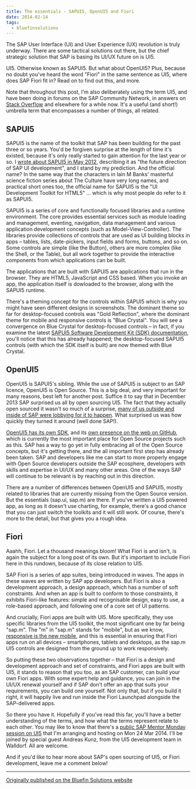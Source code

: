 ```yaml
---
title: The essentials - SAPUI5, OpenUI5 and Fiori
date: 2014-02-14
tags:
  - bluefinsolutions
---
```


The SAP User Interface (UI) and User Experience (UX) revolution is truly underway. There are some tactical solutions out there, but the chief strategic solution that SAP is basing its UI/UX future on is UI5.

UI5. Otherwise known as SAPUI5. But what about OpenUI5? Plus, because no doubt you've heard the word "Fiori" in the same sentence as UI5, where does SAP Fiori fit in? Read on to find out this, and more.

Note that throughout this post, I'm also deliberately using the term UI5, and have been doing in forums on the SAP Community Network, in answers on [Stack Overflow](https://stackoverflow.com/questions/tagged/sapui5+or+sapui5+or+sapui5?tab=Newest) and elsewhere for a while now. It's a useful (and short!) umbrella term that encompasses a number of things, all related.

## SAPUI5

SAPUI5 is the name of the toolkit that SAP has been building for the past three or so years. You'd be forgiven surprise at the length of time it's existed, because it's only really started to gain attention for the last year or so. I [wrote about SAPUI5 in May 2012](/blog/posts/2012/05/07/sapui5-the-future-direction-of-sap-ui-development/), describing it as "the future direction of SAP UI development", and I stand by my prediction. And the official name? In the same way that the characters in Iain M Banks' masterful science fiction series about The Culture have very long names, and practical short ones too, the official name for SAPUI5 is the "UI Development Toolkit for HTML5" ... which is why most people do refer to it as SAPUI5.

SAPUI5 is a series of core and functionally focused libraries and a runtime environment. The core provides essential services such as module loading and management, eventing, navigation, data management and various application development concepts (such as Model-View-Controller). The libraries provide collections of controls that are used as UI building blocks in apps – tables, lists, date-pickers, input fields and forms, buttons, and so on. Some controls are simple (like the Button), others are more complex (like the Shell, or the Table), but all work together to provide the interactive components from which applications can be built.

The applications that are built with SAPUI5 are applications that run in the browser. They are HTML5, JavaScript and CSS based. When you invoke an app, the application itself is dowloaded to the browser, along with the SAPUI5 runtime.

There's a theming concept for the controls within SAPUI5 which is why you might have seen different designs in screenshots. The dominant theme so far for desktop-focused controls was "Gold Reflection", where the dominant theme for mobile and responsive controls is "Blue Crystal". You will see a convergence on Blue Crystal for desktop-focused controls – in fact, if you examine the latest [SAPUI5 Software Development Kit (SDK) documentation](https://sapui5.hana.ondemand.com/), you'll notice that this has already happened; the desktop-focused SAPUI5 controls (with which the SDK itself is built) are now themed with Blue Crystal.

## OpenUI5

OpenUI5 is SAPUI5's sibling. While the use of SAPUI5 is subject to an SAP licence, OpenUI5 is Open Source. This is a big deal, and very important for many reasons, best left for another post. Suffice it to say that in December 2013 SAP surprised us all by open sourcing UI5. The fact that they actually open sourced it wasn't so much of a surprise, [many of us outside and inside of SAP were lobbying for it to happen](https://blogs.sap.com/2013/11/20/reasons-why-sap-should-open-source-sapui5/). What surprised us was how quickly they turned it around (well done SAP!).

[OpenUI5 has its own SDK](https://openui5.hana.ondemand.com), and its [own presence on the web on GitHub](https://sap.github.io/openui5), which is currently the most important place for Open Source projects such as this. SAP has a way to go yet in fully embracing all of the Open Source concepts, but it's getting there, and the all important first step has already been taken. SAP and developers like me can start to more properly engage with Open Source developers outside the SAP ecosphere, developers with skills and expertise in UI/UX and many other areas. One of the ways SAP will continue to be relevant is by reaching out in this direction.

There are a number of differences between OpenUI5 and SAPUI5, mostly related to libraries that are currently missing from the Open Source version. But the essentials (sap.ui, sap.m) are there. If you've written a UI5 powered app, as long as it doesn't use charting, for example, there's a good chance that you can just switch the toolkits and it will still work. Of course, there's more to the detail, but that gives you a rough idea.

## Fiori

Aaahh, Fiori. Let a thousand meanings bloom! What Fiori is and isn't, is again the subject for a long post of its own. But it's important to include Fiori here in this rundown, because of its close relation to UI5.

SAP Fiori is a series of app suites, being introduced in waves. The apps in these waves are written by SAP app developers. But Fiori is also a development approach, a design approach, which has a number of soft constraints. And when an app is built to conform to those constraints, it exhibits Fiori-like features: simple and recognisable design, easy to use, a role-based approach, and following one of a core set of UI patterns.

And crucially, Fiori apps are built with UI5. More specifically, they use specific libraries from the UI5 toolkit, the most significant one by far being "sap.m". The "m" in "sap.m" stands for "mobile", but as we know, [responsive is the new mobile](/blog/posts/2014/02/09/m-is-for-'responsive'/), and this is essential in ensuring that Fiori apps run on all devices – smartphones, tablets and desktops, as the sap.m UI5 controls are designed from the ground up to work responsively.

So putting these two observations together – that Fiori is a design and development approach and set of constraints, and Fiori apps are built with UI5, it stands to reason that you too, as an SAP customer, can build your own Fiori apps. With some expert help and guidance, you can join in the UI/UX renewal yourself and if SAP don't offer an app that suits your requirements, you can build one yourself. Not only that, but if you build it right, it will happily live and run inside the Fiori Launchpad alongside the SAP-delivered apps.

So there you have it. Hopefully if you've read this far, you'll have a better understanding of the terms, and how what the terms represent relate to each other. You may like to know that there's a [public SAP Mentor Monday session on UI5](https://blogs.sap.com/2014/02/13/public-sap-mentor-monday-on-ui5-with-andreas-kunz/) that I'm arranging and hosting on Mon 24 Mar 2014. I'll be joined by special guest Andreas Kunz, from the UI5 development team in Walldorf. All are welcome.

And if you'd like to hear more about SAP's open sourcing of UI5, or Fiori development, leave me a comment below!

---


[Originally published on the Bluefin Solutions website](https://web.archive.org/web/20180119173657/http://www.bluefinsolutions.com/insights/dj-adams/february-2014/the-essentials-sap-ui5-openui5-and-fiori)
